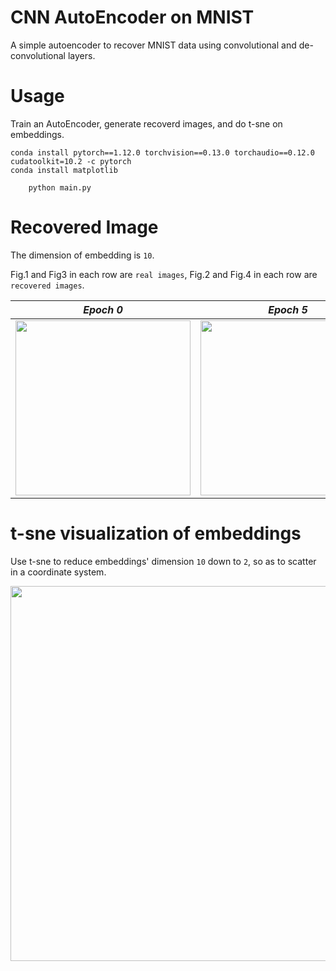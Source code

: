 # CNN AutoEncoder on MNIST 

A simple autoencoder to recover MNIST data using convolutional and de-convolutional layers.

# Usage

Train an AutoEncoder, generate recoverd images, and do t-sne on embeddings.

```shell
conda install pytorch==1.12.0 torchvision==0.13.0 torchaudio==0.12.0 cudatoolkit=10.2 -c pytorch
conda install matplotlib
```

```shell
    python main.py
```

# Recovered Image

The dimension of embedding is `10`.

Fig.1 and Fig3 in each row are `real images`, Fig.2 and Fig.4 in each row are `recovered images`.

*Epoch 0* | *Epoch 5* | *Epoch 9*
:---: | :---: | :---: 
<img src="figs/AE/sample_epoch_0.png" width=280px> | <img src="figs/AE/sample_epoch_5.png" width=280px> | <img src="figs/AE/sample_epoch_9.png" width=280px> | 

# t-sne visualization of embeddings

Use t-sne to reduce embeddings' dimension `10` down to `2`, so as to scatter in a coordinate system.

<center>
<img src="figs/AE/tsne.png" width=600px>

